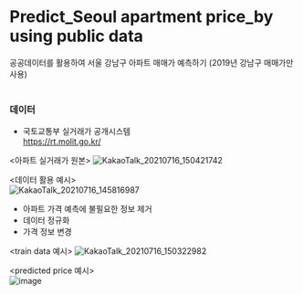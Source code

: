 # Predict_Seoul apartment price_by using public data
공공데이터를 활용하여 서울 강남구 아파트 매매가 예측하기 (2019년 강남구 매매가만 사용)
<br>
<br>

### 데이터
- 국토교통부 실거래가 공개시스템
<br> https://rt.molit.go.kr/

<아파트 실거래가 원본>
![KakaoTalk_20210716_150421742](https://user-images.githubusercontent.com/59918820/125900077-784e49ef-bebc-45d8-93e9-5aa42445a157.png)

<데이터 활용 예시><br>
![KakaoTalk_20210716_145816987](https://user-images.githubusercontent.com/59918820/125899467-fc2cc29d-c2a3-4a1e-859a-24b202cf74f2.png)

- 아파트 가격 예측에 불필요한 정보 제거
- 데이터 정규화
- 가격 정보 변경

<train data 예시>
![KakaoTalk_20210716_150322982](https://user-images.githubusercontent.com/59918820/125900101-660d2b15-dcc6-4d12-9972-03a3a4fb14c8.png)

<predicted price 예시><br>
![image](https://user-images.githubusercontent.com/59918820/125900236-547ae9d5-1c14-4026-b07f-b1d8425d6a0b.png)
